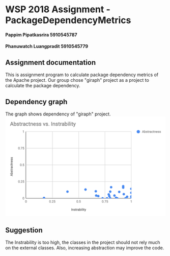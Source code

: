 # WSP 2018 Assignment - PackageDependencyMetrics
#### Pappim Pipatkasrira 5910545787
#### Phanuwatch Luangpradit 5910545779

## Assignment documentation
This is assignment program to calculate package dependency metrics of the Apache project.
Our group chose "giraph" project as a project to calculate the package dependency.

## Dependency graph
The graph shows dependency of "giraph" project.
![alt text](https://raw.githubusercontent.com/printto/ApacheDependencyMatrix/master/graph.png)

## Suggestion
The Instrability is too high, the classes in the project should not rely much on the external classes.
Also, increasing abstraction may improve the code.
